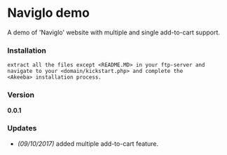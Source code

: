 # Naviglo demo
A demo of 'Naviglo' website with multiple and single add-to-cart support.

### Installation
```
extract all the files except <README.MD> in your ftp-server and navigate to your <domain/kickstart.php> and complete the 
<Akeeba> installation process.
```

### Version
**0.0.1**


### Updates

 - *(09/10/2017)* added multiple add-to-cart feature.
